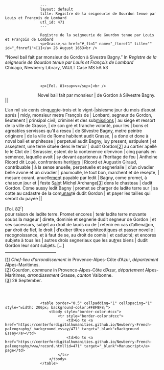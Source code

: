 
                    ---
                    layout: default
                    title: Registre de la seigneurie de Gourdon tenue par Louis et François de Lombard
                    utl_id: 471
                    ---
                
                    Registre de la seigneurie de Gourdon tenue par Louis et François de Lombard  
                    <p>Grasse,<a href="#_ftn1" name="_ftnref1" title="" id="_ftnref1">[1]</a> 26 August 1653<br />
“Novel bail fait par monsieur de Gordon à Sivestre Bagny.” In <em>Registre de la seigneurie de Gourdon tenue par Louis et François de Lombard</em><br />
Chicago, Newberry Library, VAULT Case MS 5A 53</p>
<p> </p>
  
                    <p>[Fol. 81<sup>v</sup>]<br />
                           Novel bail fait par monsieur | de Gordon à Silvestre Bagny. ||</p>
<p>L’an mil six cents cinq<u>uen</u>te-trois et le vignt-|sisiesme jour du mois d’aoust aprés | midy, monsieur metre François de | Lonbard, segneur de Gordon, lieutenent | prinsipal civil, criminel et des sub<u>missions</u> | au siege et ressort de la ville de Grasse, | de son gré et franche volonté, pour les | bons et agreables servisses qu’il a reseu | de Silvestre Bagny, metre peintre originere | de la ville de Rome habitent audit Grasse, | a doné et done à novel bail et enphiteose | perpetuel audit Bagny, luy present, estipulent | et asseptent, une terre située dens le teroir | dudit Gordon<a href="#_ftn2" name="_ftnref2" title="" id="_ftnref2">[2]</a> au cartier apellé le le Clot de | Serassier, estent de la contenence d’environ | cinq panals en semence, laquelle avoit | sy devant aparteneu à l’heritage de feu | Anthoine Ricord dit Loué, confrontens heri<u>tiers</u> | Ricord et Augustin Giraud, contribuable | à la sense anuelle, perpetuelle et segnerialle | d’un civadier belle avone et un civadier | paumoulle, le tout bon, marchent et de resepte, | mesure corant, anuelle<u>men</u>t payable par ledit | Bagny, come promet, à chascun jour et | feste S<u>ain</u>t Michel Archange<a href="#_ftn3" name="_ftnref3" title="" id="_ftnref3">[3]</a> dens le chasteau | dudit Gordon. Come aussy ledit Bagny | promet se charger de ladite terre sur | sa cotte au cadastre de la com<u>unau</u>té dudit Gordon | et payer les tailles qui seront du payée ||</p>
<p>[Fol. 82<sup>r</sup>]<br />
pour raison de ladite terre. Promet encores | tenir ladite terre movante soubs la mageur | direte, dominie et segnerie dudit segneur de Gordon | et ses sucessurs, subjet au droit de lauds ou de | retenir en cas d’alliena<u>ti</u>on, par droit de fief, le droit | d’exiber tiltres enphiteottiques et passer novelle | recognoissance, et à faut de se, au droit de comis | et caducité; et encores subjete à tous les | autres drois segneriaux que les au<u>tr</u>es biens | dudit Gordon leur sont subjets. […]</p>
<div>
<hr align="left" size="1" width="33%" /><div id="ftn1"><a href="#_ftnref1" name="_ftn1" title="" id="_ftn1">[1]</a> <em>C</em><em>hef-lieu d’arrondissement</em> in Provence-Alpes-Côte d’Azur,<em> département</em> Alpes-Maritimes.</div>
<div id="ftn2"><a href="#_ftnref2" name="_ftn2" title="" id="_ftn2">[2]</a> Gourdon, <em>commune </em>in Provence-Alpes-Côte d’Azur, <em>département</em> Alpes-Maritimes, <em>arrondissement </em>Grasse, <em>canton</em> Valbonne.</div>
<div id="ftn3"><a href="#_ftnref3" name="_ftn3" title="" id="_ftn3">[3]</a> 29 September.
<p> </p>
</div>
</div>

                    
                     
                    <table border="0.5" cellpadding="1" cellspacing="1" style="width: 200px; background-color:#F8F8F8;">
                        <tbody style="border-color:#ccc">
                            <tr style="border-color:#ccc">
                                <td>Go to <a href="https://centerfordigitalhumanities.github.io/Newberry-French-paleography/_background_essay/471" target="_blank">Background Essay</a></td>
                                <td>Go to <a href="https://centerfordigitalhumanities.github.io/Newberry-French-paleography/www/record.html?id=471" target="_blank">Manuscript</a> page</td>
                            </tr>
                        </tbody>
                    </table>
                     
                
                